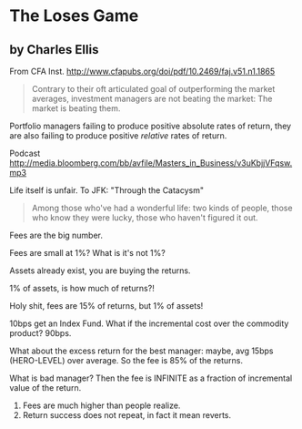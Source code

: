 # The Loses Game 
## by Charles Ellis
From CFA Inst. http://www.cfapubs.org/doi/pdf/10.2469/faj.v51.n1.1865

> Contrary to their oft articulated goal of outperforming the market averages, investment managers are not beating the market: The market is beating them.

Portfolio managers failing to produce positive absolute rates of return, they are also failing to produce positive *relative* rates of return.


Podcast http://media.bloomberg.com/bb/avfile/Masters_in_Business/v3uKbjjVFqsw.mp3  

Life itself is unfair.  To JFK: "Through the Catacysm"
> Among those who've had a wonderful life: two kinds of people, those who know they were lucky, those who haven't figured it out.

Fees are the big number.

Fees are small at 1%?  What is it's not 1%?

Assets already exist, you are buying the returns.

1% of assets, is how much of returns?!

Holy shit, fees are 15% of returns, but 1% of assets!

10bps get an Index Fund.  What if the incremental cost over the commodity product?  90bps.

What about the excess return for the best manager: maybe, avg 15bps (HERO-LEVEL) over average.  So the fee is 85% of the returns.

What is bad manager? Then the fee is INFINITE as a fraction of incremental value of the return.

1.  Fees are much higher than people realize.
2.  Return success does not repeat, in fact it mean reverts.

